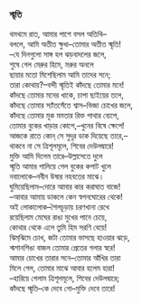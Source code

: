 ### স্মৃতি
থমথমে রাত, আমার পাশে বসল অতিথি–   
বললে, আমি অতীত ক্ষুধা–তোমার অতীত স্মৃতি!  
–যে দিনগুলো সাঙ্গ হল ঝড়বাদলের জলে,  
শুষে গেল মেরুর হিমে, মরুর অনলে  
ছায়ার মতো মিশেছিলাম আমি তাদের সনে;  
তারা কোথায়?–বন্দী স্মৃতিই কাঁদছে তোমার মনে!  
কাঁদছে তোমার মনের খাকে, চাপা ছাইয়ের তলে,  
কাঁদছে তোমার স্যাঁতসেঁতে শ্বাস–ভিজা চোখের জলে,  
কাঁদছে তোমার মূক মমতার রিক্ত পাথার ব্যেপে,  
তোমার বুকের খাড়ার কোপে,–খুনের বিষে ক্ষেপে!  
আজকে রাতে কোন্‌ সে সুদূর ডাক দিয়েছে তারে,–   
থাকবে না সে ত্রিশূলমূলে, শিবের দেউলদ্বারে!  
মুক্তি আমি দিলেম তারে–উল্লাসেতে দুলে  
স্মৃতি আমার পালিয়ে গেল বুকের কপাট খুলে  
নবালোকে–নবীন উষার নহবতের মাঝে।  
ঘুমিয়েছিলাম–দোরে আমার কার করাঘাত বাজে!  
–আবার আমায় ডাকলে কেন স্বপনঘোরের থেকে!  
অই লোকালোক–শৈলচূড়ায় চরণখানা রেখে  
রয়েছিলাম মেঘের রাঙা মুখের পানে চেয়ে,  
কোথার থেকে এলে তুমি হিম সরণি বেয়ে!  
ঝিম্‌ঝিমে চোখ, জটা তোমার ভাসছে হাওয়ার ঝড়ে,  
শ্মশানশিঙা বাজল তোমার প্রেতের গলার স্বরে!  
আমার চোখের তারার সনে–তোমার আঁখির তারা  
মিলে গেল, তোমার মাঝে আবার হলেম হারা!  
–হারিয়ে গেলাম ত্রিশূলমূলে, শিবের দেউলদ্বারে;  
কাঁদছে স্মৃতি–কে দেবে গো–মুক্তি দেবে তারে!  